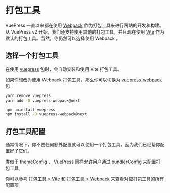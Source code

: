 # 打包工具

VuePress 一直以来都在使用 [Webpack](https://webpack.js.org/) 作为打包工具来进行网站的开发和构建。从 VuePress v2 开始，我们还支持使用其他的打包工具，并且现在使用 [Vite](https://vitejs.dev/) 作为默认的打包工具。当然，你仍然可以选择使用 Webpack 。 

## 选择一个打包工具

在使用 [vuepress](https://www.npmjs.com/package/vuepress) 包时，会自动安装和使用 Vite 打包工具。

如果你想改为使用 Webpack 打包工具，那么你可以切换为 [vuepress-webpack](https://www.npmjs.com/package/vuepress-webpack) 包：

<CodeGroup>
  <CodeGroupItem title="YARN" active>

```bash
yarn remove vuepress
yarn add -D vuepress-webpack@next
```

  </CodeGroupItem>

  <CodeGroupItem title="NPM">

```bash
npm uninstall vuepress
npm install -D vuepress-webpack@next
```

  </CodeGroupItem>
</CodeGroup>

## 打包工具配置

通常情况下，你不要任何额外配置就可以使用一个打包工具，因为我们已经帮你配置好了它们。

类似于 [themeConfig](../reference/config.md#themeconfig) ， VuePress 同样允许用户通过 [bundlerConfig](../reference/config.md#bundlerconfig) 来配置打包工具。

你可以参考 [打包工具 > Vite](../reference/bundler/vite.md) 和 [打包工具 > Webpack](../reference/bundler/webpack.md) 来查看对应打包工具的所有配置项。
